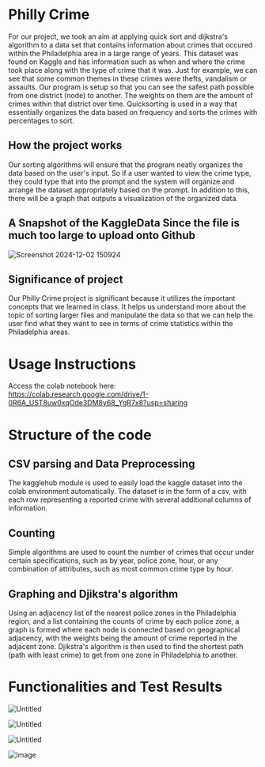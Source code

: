 # Philly Crime

For our project, we took an aim at applying quick sort and dijkstra's algorithm to a data set that contains information about crimes that occured within the Philadelphia area in a large range of years. This dataset was found on Kaggle and has information such as when and where the crime took place along with the type of crime that it was. Just for example, we can see that some common themes in these crimes were thefts, vandalism or assaults. Our program is setup so that you can see the safest path possible from one district (node) to another. The weights on them are the amount of crimes within that district over time. Quicksorting is used in a way that essentially organizes the data based on frequency and sorts the crimes with percentages to sort.

## How the project works

Our sorting algorithms will ensure that the program neatly organizes the data based on the user's input. So if a user wanted to view the crime type, they could type that into the prompt and the system will organize and arrange the dataset appropriately based on the prompt. In addition to this, there will be a graph that outputs a visualization of the organized data.

## A Snapshot of the KaggleData Since the file is much too large to upload onto Github

![Screenshot 2024-12-02 150924](https://github.com/user-attachments/assets/4ad6031a-8317-45ad-9d70-93dd930487a6)


## Significance of project
Our Philly Crime project is significant because it utilizes the important concepts that we learned in class. It helps us understand more about the topic of sorting larger files and manipulate the data so that we can help the user find what they want to see in terms of crime statistics within the Philadelphia areas.

# Usage Instructions
Access the colab notebook here: https://colab.research.google.com/drive/1-0R6A_UST8uw0xqOde3DM8y68_YgR7x8?usp=sharing

# Structure of the code
## CSV parsing and Data Preprocessing
The kagglehub module is used to easily load the kaggle dataset into the colab environment automatically. The dataset is in the form of a csv, with each row representing a reported crime with several additional columns of information.

## Counting
Simple algorithms are used to count the number of crimes that occur under certain specifications, such as by year, police zone, hour, or any combination of attributes, such as most common crime type by hour.

## Graphing and Djikstra's algorithm
Using an adjacency list of the nearest police zones in the Philadelphia region, and a list containing the counts of crime by each police zone, a graph is formed where each node is connected based on geographical adjacency, with the weights being the amount of crime reported in the adjacent zone. Djikstra's algorithm is then used to find the shortest path (path with least crime) to get from one zone in Philadelphia to another.

# Functionalities and Test Results 

![Untitled](https://github.com/user-attachments/assets/25aa8c3a-2572-46a2-a503-96f75f660c60)

![Untitled](https://github.com/user-attachments/assets/f543cb6d-7537-463f-8840-915f156d5ff8)

![Untitled](https://github.com/user-attachments/assets/b9f6c98f-4228-4810-9551-5ebc8f6423d1)

![image](https://github.com/user-attachments/assets/8f4d807c-4981-48fa-bc59-83331424e940)
